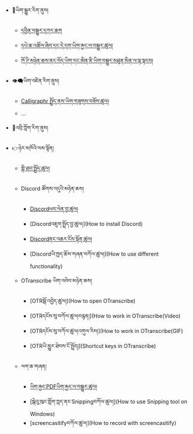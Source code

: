 - 🔁ཡིག་སྒྱུར་རིག་ནུས།
  - [དབྱིན་བསྒྱུར་དཀར་ཆག](mt/boen-catalog.md)
  - [དཔེ་ཆ་འཚོལ་ཞིབ་དང་དེ་དག་ཡིག་རྐྱང་ལ་བསྒྱུར་ཚུལ།](mt/bo-versions.md)
  - [ཁོ་ཌི་མཉེན་ཆས་ནང་བོད་ཡིག་དང་ཨིན་ཇི་ཡིག་བསྒྱུར་མཐུན་མིན་ལ་ལྟ་སྟངས།](mt/proofreading-alignment.md)

- 👁️‍🗨️ཡིག་འཛིན་རིག་ནུས།
  - [Calligraphr སྤྱོད་ནས་ཡིག་གཟུགས་བཟོས་ཚུལ།](ocr/new-font-with-calligraphr.md)
  - ...
- 💬འབྲི་ཀློག་རིག་ནུས།
- 👉ཉེར་མཁོའི་ལམ་སྟོན།
  - [གྷི་ཐབ་སྤྱོད་ཚུལ།](howto/create-github-account.md)
  - Discord ཚོགས་འདུའི་མཉེན་ཆས།
     - [Discordཕབ་ལེན་བྱ་ཚུལ།](howto/download-discord.md)
     - [Discordའཇུག་སྤྲོད་བྱ་ཚུལ།](How to install Discord)
     - [Discordནང་འཆར་ངོས་སྟོན་ཚུལ།](howto/share-screen-discord.md)
     - [Discordཡི་ཁྱད་ཆོས་གཞན་བཀོལ་ཚུལ།](How to use different functionality)

  - OTranscribe ཡིག་འབེབ་མཉེན་ཆས།
    - [OTRསྒོ་འབྱེད་ཚུལ།](How to open OTranscribe)
    - [OTRདངོས་སུ་བཀོལ་ཚུལ།བརྙན།](How to work in OTranscribe(Video)
    - [OTRདངོས་སུ་བཀོལ་ཚུལ།འགུལ་རིས།](How to work in OTranscribe(GIF)
    - [OTRཡི་མྱུར་ཐེབས་ངོ་སྤྲོད།](Shortcut keys in OTranscribe)

  - ལག་ཆ་གཞན།
    - [ཡིག་རྐྱང་PDFཡིག་རྐྱང་ལ་བསྒྱུར་ཚུལ།]()
    - [སྒེའུ་ཁུང་གློག་ཀླད་ནང་Snippingབཀོལ་ཚུལ།](How to use Snipping tool on Windows)
    - [screencasitifyབཀོལ་ཚུལ།](How to record with screencasitify)
